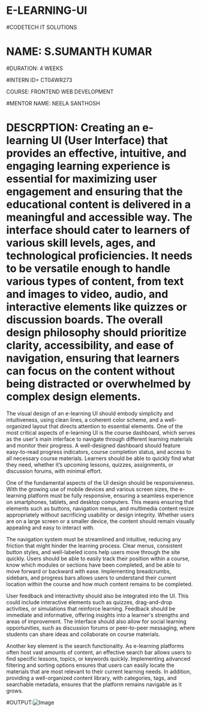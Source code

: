 # E-LEARNING-UI

#CODETECH IT SOLUTIONS

# NAME: S.SUMANTH KUMAR

#DURATION: 4 WEEKS

#INTERN ID= CT04WR273

COURSE: FRONTEND WEB DEVELOPMENT

#MENTOR NAME: NEELA SANTHOSH

# DESCRPTION:  Creating an e-learning UI (User Interface) that provides an effective, intuitive, and engaging learning experience is essential for maximizing user engagement and ensuring that the educational content is delivered in a meaningful and accessible way. The interface should cater to learners of various skill levels, ages, and technological proficiencies. It needs to be versatile enough to handle various types of content, from text and images to video, audio, and interactive elements like quizzes or discussion boards. The overall design philosophy should prioritize clarity, accessibility, and ease of navigation, ensuring that learners can focus on the content without being distracted or overwhelmed by complex design elements.

The visual design of an e-learning UI should embody simplicity and intuitiveness, using clean lines, a coherent color scheme, and a well-organized layout that directs attention to essential elements. One of the most critical aspects of e-learning UI is the course dashboard, which serves as the user's main interface to navigate through different learning materials and monitor their progress. A well-designed dashboard should feature easy-to-read progress indicators, course completion status, and access to all necessary course materials. Learners should be able to quickly find what they need, whether it’s upcoming lessons, quizzes, assignments, or discussion forums, with minimal effort.

One of the fundamental aspects of the UI design should be responsiveness. With the growing use of mobile devices and various screen sizes, the e-learning platform must be fully responsive, ensuring a seamless experience on smartphones, tablets, and desktop computers. This means ensuring that elements such as buttons, navigation menus, and multimedia content resize appropriately without sacrificing usability or design integrity. Whether users are on a large screen or a smaller device, the content should remain visually appealing and easy to interact with.

The navigation system must be streamlined and intuitive, reducing any friction that might hinder the learning process. Clear menus, consistent button styles, and well-labeled icons help users move through the site quickly. Users should be able to easily track their position within a course, know which modules or sections have been completed, and be able to move forward or backward with ease. Implementing breadcrumbs, sidebars, and progress bars allows users to understand their current location within the course and how much content remains to be completed.

User feedback and interactivity should also be integrated into the UI. This could include interactive elements such as quizzes, drag-and-drop activities, or simulations that reinforce learning. Feedback should be immediate and informative, offering insights into a learner's strengths and areas of improvement. The interface should also allow for social learning opportunities, such as discussion forums or peer-to-peer messaging, where students can share ideas and collaborate on course materials.

Another key element is the search functionality. As e-learning platforms often host vast amounts of content, an effective search bar allows users to find specific lessons, topics, or keywords quickly. Implementing advanced filtering and sorting options ensures that users can easily locate the materials that are most relevant to their current learning needs. In addition, providing a well-organized content library, with categories, tags, and searchable metadata, ensures that the platform remains navigable as it grows.



#OUTPUT:![Image](https://github.com/user-attachments/assets/5d8ee441-594b-421a-84a2-be2bd0072a0f)
